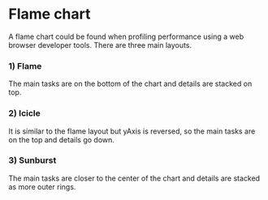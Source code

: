 # Flame chart

A flame chart could be found when profiling performance using a web browser developer tools. There are three main layouts.

### 1) Flame

The main tasks are on the bottom of the chart and details are stacked on top.

### 2) Icicle

It is similar to the flame layout but yAxis is reversed, so the main tasks are on the top and details go down.

### 3) Sunburst

The main tasks are closer to the center of the chart and details are stacked as more outer rings.